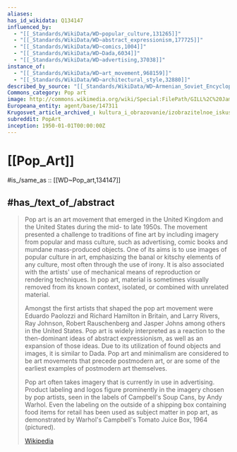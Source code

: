 ```yaml
---
aliases:
has_id_wikidata: Q134147
influenced_by:
  - "[[_Standards/WikiData/WD~popular_culture,131265]]"
  - "[[_Standards/WikiData/WD~abstract_expressionism,177725]]"
  - "[[_Standards/WikiData/WD~comics,1004]]"
  - "[[_Standards/WikiData/WD~Dada,6034]]"
  - "[[_Standards/WikiData/WD~advertising,37038]]"
instance_of:
  - "[[_Standards/WikiData/WD~art_movement,968159]]"
  - "[[_Standards/WikiData/WD~architectural_style,32880]]"
described_by_source: "[[_Standards/WikiData/WD~Armenian_Soviet_Encyclopedia,_vol._9,124737636]]"
Commons_category: Pop art
image: http://commons.wikimedia.org/wiki/Special:FilePath/GILL%2C%20James%2C%20519%20Pink%20Marilyn%20%282008%29.jpg
Europeana_entity: agent/base/147311
Krugosvet_article_archived_: kultura_i_obrazovanie/izobrazitelnoe_iskusstvo/POP-ART.html
subreddit: PopArt
inception: 1950-01-01T00:00:00Z
---
```


# [[Pop_Art]] 

#is_/same_as :: [[WD~Pop_art,134147]] 

## #has_/text_of_/abstract 

> Pop art is an art movement that emerged in the United Kingdom and the United States during the mid- to late 1950s. The movement presented a challenge to traditions of fine art by including imagery from popular and mass culture, such as advertising, comic books and mundane mass-produced objects. One of its aims is to use images of popular culture in art, emphasizing the banal or kitschy elements of any culture, most often through the use of irony. It is also associated with the artists' use of mechanical means of reproduction or rendering techniques. In pop art, material is sometimes visually removed from its known context, isolated, or combined with unrelated material.
>
> Amongst the first artists that shaped the pop art movement were Eduardo Paolozzi and Richard Hamilton in Britain, and Larry Rivers, Ray Johnson, Robert Rauschenberg and Jasper Johns among others in the United States. Pop art is widely interpreted as a reaction to the then-dominant ideas of abstract expressionism, as well as an expansion of those ideas. Due to its utilization of found objects and images, it is similar to Dada. Pop art and minimalism are considered to be art movements that precede postmodern art, or are some of the earliest examples of postmodern art themselves.
>
> Pop art often takes imagery that is currently in use in advertising. Product labeling and logos figure prominently in the imagery chosen by pop artists, seen in the labels of Campbell's Soup Cans, by Andy Warhol. Even the labeling on the outside of a shipping box containing food items for retail has been used as subject matter in pop art, as demonstrated by Warhol's Campbell's Tomato Juice Box, 1964 (pictured).
>
> [Wikipedia](https://en.wikipedia.org/wiki/Pop%20art) 

